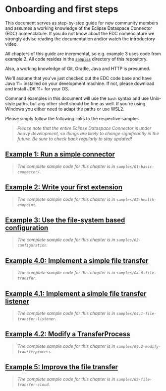 # Onboarding and first steps

This document serves as step-by-step guide for new community members and assumes a working knowledge of the Eclipse
Dataspace Connector (EDC) nomenclature. If you do not know about the EDC nomenclature we strongly advise reading the
documentation and/or watch the introductory video.

All chapters of this guide are incremental, so e.g. example 3 uses code from example 2. All code resides in
the [`samples`](./samples) directory of this repository.

Also, a working knowledge of Git, Gradle, Java and HTTP is presumed.

We'll assume that you've just checked out the EDC code base and have Java 11+ installed on your development machine. 
If not, please download and install JDK 11+ for your OS.

Command examples in this document will use the `bash` syntax and use Unix-style paths, but any other shell should be
fine as well. If you're using Windows you either need to adapt the paths or use WSL2.

Please simply follow the following links to the respective samples.

> _Please note that the entire Eclipse Dataspace Connector is under heavy development, so things are likely to change significantly
> in the future. Be sure to check back regularly to stay updated!_

## [Example 1: Run a simple connector](samples/01-basic-connector/README.md)

> _The complete sample code for this chapter is in `samples/01-basic-connector/`._

## [Example 2: Write your first extension](samples/02-health-endpoint/README.md)

> _The complete sample code for this chapter is in `samples/02-health-endpoint`._

## [Example 3: Use the file-system based configuration](samples/03-configuration/README.md)

> _The complete sample code for this chapter is in `samples/03-configuration`._

## [Example 4.0: Implement a simple file transfer](samples/04.0-file-transfer/README.md)

> _The complete sample code for this chapter is in `samples/04.0-file-transfer`._

## [Example 4.1: Implement a simple file transfer listener](samples/04.1-file-transfer-listener/README.md)

> _The complete sample code for this chapter is in `samples/04.1-file-transfer-listener`._

## [Example 4.2: Modify a TransferProcess](samples/04.2-modify-transferprocess/README.md)

> _The complete sample code for this chapter is in `samples/04.2-modify-transferprocess`._

## [Example 5: Improve the file transfer](samples/05-file-transfer-cloud/README.md)

> _The complete sample code for this chapter is in `samples/05-file-transfer-cloud`._
